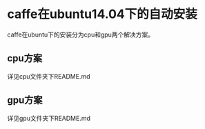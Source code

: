 # caffe在ubuntu14.04下的自动安装
caffe在ubuntu下的安装分为cpu和gpu两个解决方案。

## cpu方案
详见cpu文件夹下README.md

## gpu方案
详见gpu文件夹下README.md
